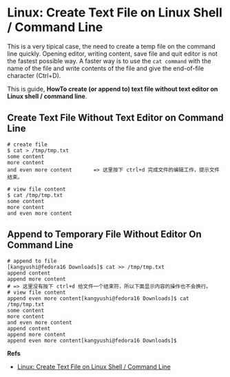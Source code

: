 # Linux: Create Text File on Linux Shell / Command Line
This is a very tipical case, the need to create a temp file on the command line quickly. Opening editor, writing content, save file and quit editor is not the fastest possible way. A faster way is to use the `cat command` with the name of the file and write contents of the file and give the end-of-file character (Ctrl+D).

This is guide, **HowTo create (or append to) text file without text editor on Linux shell / command line**.

## Create Text File Without Text Editor on Command Line

	# create file
	$ cat > /tmp/tmp.txt
	some content
	more content
	and even more content		=> 这里按下 ctrl+d 完成文件的编辑工作，提示文件结束。

	# view file content
	$ cat /tmp/tmp.txt
	some content
	more content
	and even more content

## Append to Temporary File Without Editor On Command Line

	# append to file
	[kangyushi@fedora16 Downloads]$ cat >> /tmp/tmp.txt
	append content
	append more content
	# => 这里没有按下 ctrl+d 给文件一个结束符，所以下面显示内容的操作也不会换行。
	# view file content
	append even more content[kangyushi@fedora16 Downloads]$ cat /tmp/tmp.txt
	some content
	more content
	and even more content
	append content
	append more content
	append even more content[kangyushi@fedora16 Downloads]$


**Refs**

 * [Linux: Create Text File on Linux Shell / Command Line](http://www.if-not-true-then-false.com/2010/linux-tip-create-append-temporary-file-without-editor/)

